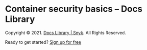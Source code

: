# Container security basics – Docs Library

Copyright © 2021. [Docs Library \| Snyk](https://github.com/snyk/user-docs/tree/caef522cc2da817b75170d43049a1e6dd9d856fb/hc/en-us/README.md). All Rights Reserved.

Ready to get started? [Sign up for free](https://snyk.io/login?cta=sign-up&loc=footer&page=support_docs_page)

